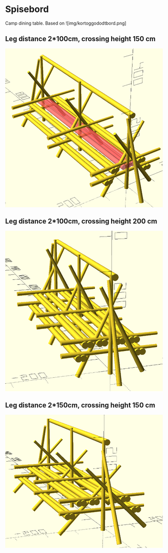 # Spisebord
Camp dining table.
Based on 
![img/kortoggododtbord.png]

## Leg distance 2*100cm, crossing height 150 cm

![Leg distance 2*100cm, crossing height 150 cm](img/100_150.png)

## Leg distance 2*100cm, crossing height 200 cm

![Leg distance 2*100cm, crossing height 200 cm](img/100_200.png)

## Leg distance 2*150cm, crossing height 150 cm

![ Leg distance 2*150cm, crossing height 150 cm](img/150_150.png)

